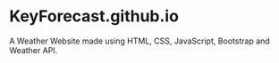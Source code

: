 # KeyForecast.github.io
A Weather Website made using HTML, CSS, JavaScript, Bootstrap and Weather API.
